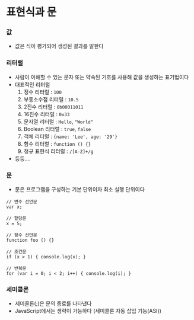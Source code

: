 # 표현식과 문

### 값
- 값은 식이 평가되어 생성된 결과를 말한다

### 리터럴
- 사람이 이해할 수 있는 문자 또는 약속된 기호를 사용해 값을 생성하는 표기법이다
- 대표적인 리터럴
  1. 정수 리터럴 : `100`
  2. 부동소수점 리터럴 : `10.5`
  3. 2진수 리터럴 : `0b00011011`
  4. 16진수 리터럴 : `0x33`
  5. 문자열 리터럴 : ``Hello``, `"World"`
  6. Boolean 리터럴 : `true`, `false`
  7. 객체 리터럴 : `{name: 'Lee', age: '29'}`
  8. 함수 리터럴 : `function () {}`
  9. 정규 표현식 리터럴 : `/[A-Z]+/g`
- 등등....

### 문
- 문은 프로그램을 구성하는 기본 단위이자 최소 실행 단위이다
```
// 변수 선언문
var x;

// 할당문
x = 5;

// 함수 선언문
function foo () {}

// 조건문
if (x > 1) { console.log(x); }

// 반복문
for (var i = 0; i < 2; i++) { console.log(i); }
```

### 세미콜론
- 세미콜론(;)은 문의 종료를 나타낸다
- JavaScript에서는 생략이 가능하다 (세미콜론 자동 삽입 기능(ASI)) 


